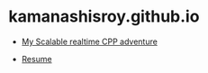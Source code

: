 # kamanashisroy.github.io


- [My Scalable realtime CPP adventure](scalable_realtime_cpp.md)

- [Resume](Kamanashis_Roy_2025_cloud_backend.md)

